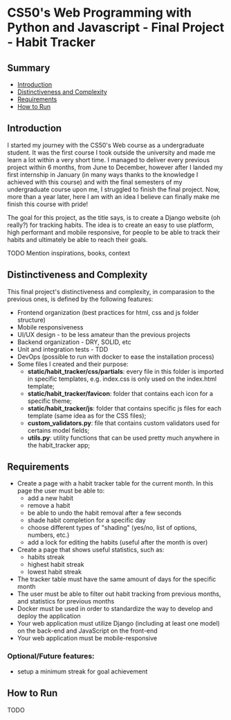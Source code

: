 # CS50's Web Programming with Python and Javascript - Final Project - Habit Tracker

## Summary
- [Introduction](#introduction)
- [Distinctiveness and Complexity](#distinctiveness-and-complexity)
- [Requirements](#requirements)
- [How to Run](#how-to-run)

## Introduction
I started my journey with the CS50's Web course as a undergraduate student. It was the first course I took outside the university and made me learn a lot within a very short time. I managed to deliver every previous project within 6 months, from June to December, however after I landed my first internship in January (in many ways thanks to the knowledge I achieved with this course) and with the final semesters of my undergraduate course upon me, I struggled to finish the final project. Now, more than a year later, here I am with an idea I believe can finally make me finish this course with pride!

The goal for this project, as the title says, is to create a Django website (oh really?) for tracking habits. The idea is to create an easy to use platform, high performant and mobile responsive, for people to be able to track their habits and ultimately be able to reach their goals.

TODO Mention inspirations, books, context


## Distinctiveness and Complexity
This final project's distinctiveness and complexity, in comparasion to the previous ones, is defined by the following features:

- Frontend organization (best practices for html, css and js folder structure)
- Mobile responsiveness
- UI/UX design - to be less amateur than the previous projects
- Backend organization - DRY, SOLID, etc
- Unit and integration tests - TDD
- DevOps (possible to run with docker to ease the installation process)
- Some files I created and their purpose:
    - **static/habit_tracker/css/partials**: every file in this folder is imported in specific templates, e.g. index.css is only used on the index.html template;
    - **static/habit_tracker/favicon**: folder that contains each icon for a specific theme;
    - **static/habit_tracker/js**: folder that contains specific js files for each template (same idea as for the CSS files);
    - **custom_validators.py**: file that contains custom validators used for certains model fields;
    - **utils.py**: utility functions that can be used pretty much anywhere in the habit_tracker app;

## Requirements

- Create a page with a habit tracker table for the current month. In this page the user must be able to:
    - add a new habit
    - remove a habit
    - be able to undo the habit removal after a few seconds
    - shade habit completion for a specific day
    - choose different types of "shading" (yes/no, list of options, numbers, etc.)
    - add a lock for editing the habits (useful after the month is over)
- Create a page that shows useful statistics, such as:
    - habits streak
    - highest habit streak
    - lowest habit streak
- The tracker table must have the same amount of days for the specific month
- The user must be able to filter out habit tracking from previous months, and statistics for previous months
- Docker must be used in order to standardize the way to develop and deploy the application
- Your web application must utilize Django (including at least one model) on the back-end and JavaScript on the front-end
- Your web application must be mobile-responsive

### Optional/Future features:
- setup a minimum streak for goal achievement

## How to Run
TODO
